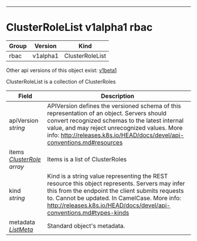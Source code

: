 

-----------
# ClusterRoleList v1alpha1 rbac



Group        | Version     | Kind
------------ | ---------- | -----------
rbac | v1alpha1 | ClusterRoleList




<aside class="notice">Other api versions of this object exist: <a href="#clusterrolelist-v1beta1">v1beta1</a> </aside>


ClusterRoleList is a collection of ClusterRoles



Field        | Description
------------ | -----------
apiVersion <br /> *string*  | APIVersion defines the versioned schema of this representation of an object. Servers should convert recognized schemas to the latest internal value, and may reject unrecognized values. More info: http://releases.k8s.io/HEAD/docs/devel/api-conventions.md#resources
items <br /> *[ClusterRole](#clusterrole-v1alpha1) array*  | Items is a list of ClusterRoles
kind <br /> *string*  | Kind is a string value representing the REST resource this object represents. Servers may infer this from the endpoint the client submits requests to. Cannot be updated. In CamelCase. More info: http://releases.k8s.io/HEAD/docs/devel/api-conventions.md#types-kinds
metadata <br /> *[ListMeta](#listmeta-v1)*  | Standard object's metadata.






